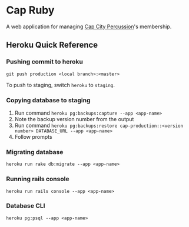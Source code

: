# Cap Ruby

A web application for managing [Cap City Percussion](https://capcitypercussion.com)'s membership.

## Heroku Quick Reference

### Pushing commit to heroku
`git push production <local branch>:<master>`

To push to staging, switch `heroku` to `staging`.

### Copying database to staging
1. Run command `heroku pg:backups:capture --app <app-name>`
2. Note the backup version number from the output
3. Run command `heroku pg:backups:restore cap-production::<version number> DATABASE_URL --app <app-name>`
4. Follow prompts

### Migrating database
`heroku run rake db:migrate --app <app-name>`

### Running rails console
`heroku run rails console --app <app-name>`

### Database CLI
`heroku pg:psql --app <app-name>`
